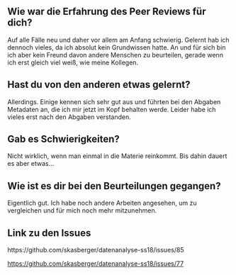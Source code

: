 

<h2> Wie war die Erfahrung des Peer Reviews für dich? </h2>
Auf alle Fälle neu und daher vor allem am Anfang schwierig. Gelernt hab ich dennoch vieles, da ich absolut kein Grundwissen hatte. 
An und für sich bin ich aber kein Freund davon andere Menschen zu beurteilen, gerade wenn ich erst gleich viel weiß, wie meine Kollegen.

<h2> Hast du von den anderen etwas gelernt? </h2>
Allerdings. Einige kennen sich sehr gut aus und führten bei den Abgaben Metadaten an, die ich mir jetzt im Kopf behalten werde. Leider habe ich vieles erst nach den Abgaben verstanden. 

<h2> Gab es Schwierigkeiten? </h2>
Nicht wirklich, wenn man einmal in die Materie reinkommt. Bis dahin dauert es aber etwas...

<h2> Wie ist es dir bei den Beurteilungen gegangen? </h2>
Eigentlich gut. Ich habe noch andere Arbeiten angesehen, um zu vergleichen und für mich noch mehr mitzunehmen. 

<h2> Link zu den Issues </h2>
https://github.com/skasberger/datenanalyse-ss18/issues/85

https://github.com/skasberger/datenanalyse-ss18/issues/77
